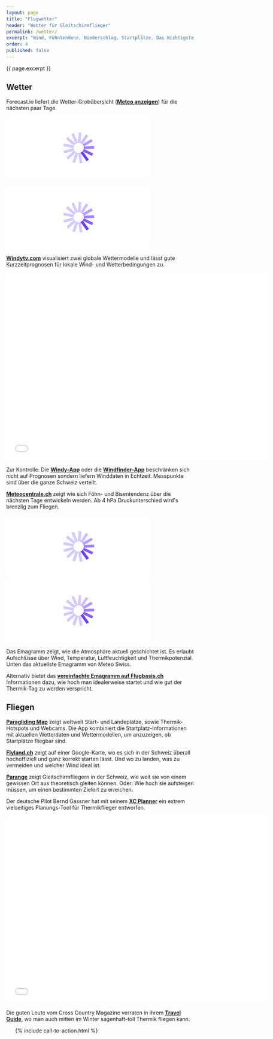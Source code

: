 ```yaml
---
layout: page
title: "Flugwetter"
header: "Wetter für Gleitschirmflieger"
permalink: /wetter/
excerpt: "Wind, Föhntendenz, Niederschlag, Startplätze. Das Wichtigste, was du heute zum Fliegen brauchst auf einem Blick."
order: 4
published: false
---
```


<p class="post-meta">{{ page.excerpt }}</p>

## Wetter

<p>
	 Forecast.io liefert die Wetter-Grobübersicht (<strong><a href="javascript:toggleVisibility('toggle');" id="tglBtn">Meteo anzeigen</a></strong>) für die nächsten paar Tage.
</p>
<p id="toggle" class="wetter"><img id="loader" src="/loader.gif" alt=""></p>

<div class="frame" style="padding-bottom:0;height:auto;">
    <img src="/loader.gif"  data-layzr="http://www.wetter.net/images/kontinente/Europa-600.jpg">
</div>

**[Windytv.com](https://www.windyty.com/)** visualisiert zwei globale Wettermodelle und lässt gute Kurzzeitprognosen für lokale Wind- und Wetterbedingungen zu.

<div class="frame">
    <iframe src="/loader.gif" data-layzr="https://embed.windyty.com/?51.124,5.186,700,850h,menu,message" width="700" height="500" frameborder="0"></iframe>
</div>

Zur Kontrolle: Die **[Windy-App](http://windy.atelier-agile.ch/balises?display_all=true)** oder die **[Windfinder-App](http://www.windfinder.com/weather-maps/spots/#8/46.830/8.144)** beschränken sich nicht auf Prognosen sondern liefern Winddaten in Echtzeit. Messpunkte sind über die ganze Schweiz verteilt.

**[Meteocentrale.ch](http://www.meteocentrale.ch)** zeigt wie sich Föhn- und Bisentendenz über die nächsten Tage entwickeln werden. Ab 4 hPa Druckunterschied wird's brenzlig zum Fliegen.

<div class="frame">
	<img src="/loader.gif" data-layzr="http://www.meteocentrale.ch/uploads/pics/uwz-ch_foehn_en.png">
</div>

<div class="frame">
	<img src="/loader.gif" data-layzr="http://www.meteocentrale.ch/uploads/pics/uwz-ch_bise_en.png">
</div>

Das Emagramm zeigt, wie die Atmosphäre aktuell geschichtet ist. Es erlaubt Aufschlüsse über Wind, Temperatur, Luftfeuchtigkeit und Thermikpotenzial. Unten das aktuellste Emagramm von Meteo Swiss.

<div id="emagramm" class="frame"></div>
<!--<div class="frame">
    <iframe id="emagramm"></iframe>
</div> -->

Alternativ bietet das **[vereinfachte Emagramm auf Flugbasis.ch](http://www.flugbasis.ch/service/wetter/thermik/)** Informationen dazu, wie hoch man idealerweise startet und wie gut der Thermik-Tag zu werden verspricht.

## Fliegen

**[Paragliding Map](http://www.paraglidingmap.com/#)** zeigt weltweit Start- und Landeplätze, sowie Thermik-Hotspots und Webcams. Die App kombiniert die Startplatz-Informationen mit aktuellen Wetterdaten und Wettermodellen, um anzuzeigen, ob Startplätze fliegbar sind.

**[Flyland.ch](http://flyland.ch/fl_gis_2d_all.php?ST=1&LP=0&PP=0&CAM=0&GG=0&VZ=0&SZ=0&HI=0&BB=0)** zeigt auf einer Google-Karte, wo es sich in der Schweiz überall hochoffiziell und ganz korrekt starten lässt. Und wo zu landen, was zu vermeiden und welcher Wind ideal ist.

**[Parange](http://www.parange.ch/)** zeigt Gleitschirmfliegern in der Schweiz, wie weit sie von einem gewissen Ort aus theoretisch gleiten können. Oder: Wie hoch sie aufsteigen müssen, um einen bestimmten Zielort zu erreichen.

Der deutsche Pilot Bernd Gassner hat mit seinem **[XC Planner](https://xcplanner.appspot.com/)** ein extrem vielseitiges Planungs-Tool für Thermikflieger entworfen.

<div class="frame">
    <iframe src="/loader.gif" data-layzr="https://xcplanner.appspot.com/" width="700" height="500" frameborder="0" sandbox="allow-same-origin allow-scripts"></iframe>
</div>

Die guten Leute vom Cross Country Magazine verraten in ihrem **[Travel Guide](http://www.xcmag.com/travel-guide/)**, wo man auch mitten im Winter sagenhaft-toll Thermik fliegen kann.

<ul class="post-list">
	{% include call-to-action.html %}
</ul>
